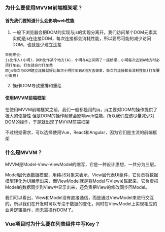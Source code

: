 ### 为什么要使用MVVM前端框架呢？
#### 首先我们要知道什么会影响web性能
1. 一般下浏览器会把DOM的实现与js的实现分离开，我们访问某个DOM元素其实就是js在连接DOM，每次连接都会消耗性能，所以要尽可能的减少访问DOM，也就是少建立连接
```
举例来说:
js比作人(小明)，DOM比作某个地方(A)，小明与A之间隔了一座桥梁，小明每次去到A地方时必须打车去，打车就会付打车费
而js每次与DOM建立连接就好比每次小明打车到A地方去做事，每次的连接都会消耗性能(打车要付车费)
```
2. 操作DOM导致重排和重绘
#### 使用MVVM前端框架
在使用MVVM前端框架之前，我们一般都是用的jq，jq主要对DOM的操作提供了极大的便捷性
但是DOM的操作频繁会影响web性能，所以我们应该尽量减少对DOM的操作，于是就出现了MVVM前端框架

不过根据需求，可以选择使用Vue，React和Angular，因为它们是主流的前端框架
### 什么是MVVM？
MVVM是Model-View-ViewModel的缩写，它是一种设计思想，一共分为三层。

Model层代表数据模型，用纯JS对象来表示，View层代表UI组件，它负责将数据模型转化为UI展示出来，而ViewModel就是将Model与View关联起来，它负责把Model的数据同步到View中显示出来，还负责把View的修改同步回Model。

我们可以看出，View和Model没有直接通信，而是通过ViewModel来进行交互的，所以我们在开发时可以专注于数据的变化，同时在ViewModel上实现相应的业务逻辑操作，而无需操作DOM了。


### Vue项目时为什么要在列表组件中写Key？
